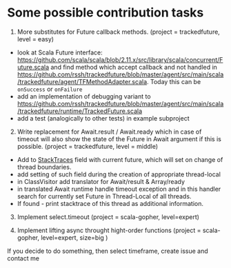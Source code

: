 
# Some possible contribution tasks 

 1. More substitutes for Future callback methods. (project = trackedfuture, level = easy)

  - look at Scala Future interface: https://github.com/scala/scala/blob/2.11.x/src/library/scala/concurrent/Future.scala and find method which accept callback and not handled in https://github.com/rssh/trackedfuture/blob/master/agent/src/main/scala/trackedfuture/agent/TFMethodAdapter.scala.  Today this can be `onSuccess` or `onFailure`
  - add an implementation of debugging variant to https://github.com/rssh/trackedfuture/blob/master/agent/src/main/scala/trackedfuture/runtime/TrackedFuture.scala
  - add a test (analogically to other tests) in example subproject

 2. Write replacement for Await.result / Await.ready which in case of timeout will also show the state of the
 Future in Await argument if this is possible. (project = trackedfuture, level = middle)

  - Add to [StackTraces](https://github.com/rssh/trackedfuture/blob/master/agent/src/main/scala/trackedfuture/runtime/StackTraces.scala) field with current future, which will set on change of thread boundaries.
  - add setting of such field during the creation of appropriate thread-local 
  - in ClassVisitor add translator for Await/result & Array/ready
  - in translated Await runtime handle timeout exception and in this handler search for currently
  set Future in Thread-Local of all threads.  
  - If found - print stacktrace of this thread as additional information.

 3. Implement select.timeout (project = scala-gopher, level=expert)  

 4. Implement lifting async throught hight-order functions  (project = scala-gopher, level=expert, size=big )  

If you decide to do something, then select timeframe, create issue and contact me
